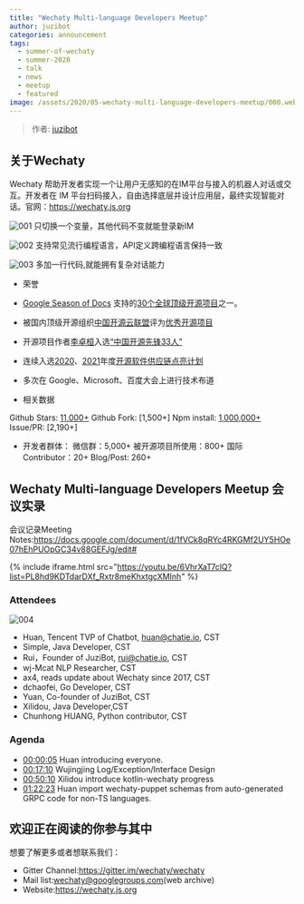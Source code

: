 ```yaml
---
title: "Wechaty Multi-language Developers Meetup"
author: juzibot
categories: announcement
tags:
  - summer-of-wechaty
  - summer-2020
  - talk
  - news
  - meetup
  - featured
image: /assets/2020/05-wechaty-multi-language-developers-meetup/000.webp
---
```


> 作者: [juzibot](https://github.com/juzibot/)

## 关于Wechaty

Wechaty 帮助开发者实现一个让用户无感知的在IM平台与接入的机器人对话或交互。开发者在 IM 平台扫码接入，自由选择底层并设计应用层，最终实现智能对话。官网：<https://wechaty.js.org>

![001](/assets/2020/05-wechaty-multi-language-developers-meetup/001.webp)
只切换一个变量，其他代码不变就能登录新IM

![002](/assets/2020/05-wechaty-multi-language-developers-meetup/002.webp)
支持常见流行编程语言，API定义跨编程语言保持一致

![003](/assets/2020/05-wechaty-multi-language-developers-meetup/003.webp)
多加一行代码,就能拥有复杂对话能力

- 荣誉
 - [Google Season of Docs](https://developers.google.com/season-of-docs) 支持的[30个全球顶级开源项目](https://developers.google.com/season-of-docs/docs/participants)之一。

 - 被国内顶级开源组织[中国开源云联盟](https://www.coscl.org.cn/)评为[优秀开源项目](https://wechaty.js.org/2020/12/31/open-source-award-wechaty/)

 - 开源项目作者[李卓桓](https://wechaty.js.org/contributors/huan/)入选[“中国开源先锋33人”](https://wechaty.js.org/2020/12/23/open-source-pioneer-huan/)

 - 连续入选[2020](https://wechaty.js.org/docs/ospp/2020)、[2021](https://wechaty.js.org/docs/ospp/2021)年度[开源软件供应链点亮计划](https://summer.iscas.ac.cn/#/?lang=en)
 
 - 多次在 Google、Microsoft、百度大会上进行技术布道

- 相关数据

 Github Stars: [11,000+](https://starchart.cc/wechaty/wechaty)
 Github Fork: [1,500+]
 Npm install: [1,000,000+](https://npm-stat.com/charts.html?package=wechaty&from=2016-05-01&to=2021-03-23)
 Issue/PR: [2,190+]

- 开发者群体：
 微信群：5,000+
 被开源项目所使用：800+
 国际 Contributor：20+
 Blog/Post: 260+

## Wechaty Multi-language Developers Meetup 会议实录

会议记录Meeting Notes:<https://docs.google.com/document/d/1fVCk8qRYc4RKGMf2UY5HOe07hEhPUOpGC34v88GEFJg/edit#>

{% include iframe.html src="https://youtu.be/6VhrXaT7clQ?list=PL8hd9KDTdarDXf_Rxtr8meKhxtgcXMInh" %}

### Attendees

![004](/assets/2021/06-summer-2021-open-source/004.webp)

- Huan, Tencent TVP of Chatbot, huan@chatie.io, CST
- Simple, Java Developer, CST
- Rui，Founder of JuziBot, rui@chatie.io, CST
- wj-Mcat NLP Researcher, CST
- ax4, reads update about Wechaty since 2017, CST
- dchaofei, Go Developer, CST
- Yuan, Co-founder of JuziBot, CST
- Xilidou, Java Developer,CST
- Chunhong HUANG, Python contributor, CST

### Agenda

- [00:00:05](https://youtu.be/6VhrXaT7clQ?list=PL8hd9KDTdarDXf_Rxtr8meKhxtgcXMInh) Huan introducing everyone.
- [00:17:10](https://youtu.be/6VhrXaT7clQ?list=PL8hd9KDTdarDXf_Rxtr8meKhxtgcXMInh&t=1038) Wujingjing Log/Exception/Interface Design
- [00:50:10](https://youtu.be/6VhrXaT7clQ?list=PL8hd9KDTdarDXf_Rxtr8meKhxtgcXMInh&t=3010) Xilidou introduce kotlin-wechaty progress
- [01:22:23](https://youtu.be/6VhrXaT7clQ?list=PL8hd9KDTdarDXf_Rxtr8meKhxtgcXMInh&t=4943) Huan import wechaty-puppet schemas from auto-generated GRPC code for non-TS languages. 

## 欢迎正在阅读的你参与其中

想要了解更多或者想联系我们：
- Gitter Channel:<https://gitter.im/wechaty/wechaty>
- Mail list:<wechaty@googlegroups.com>(web archive)
- Website:<https://wechaty.js.org>
